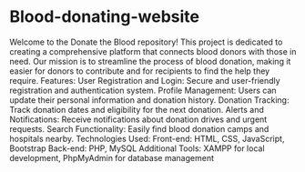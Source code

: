 # Blood-donating-website
Welcome to the Donate the Blood repository! This project is dedicated to creating a comprehensive platform that connects blood donors with those in need. Our mission is to streamline the process of blood donation, making it easier for donors to contribute and for recipients to find the help they require.
Features:
User Registration and Login: Secure and user-friendly registration and authentication system.
Profile Management: Users can update their personal information and donation history.
Donation Tracking: Track donation dates and eligibility for the next donation.
Alerts and Notifications: Receive notifications about donation drives and urgent requests.
Search Functionality: Easily find blood donation camps and hospitals nearby.
Technologies Used:
Front-end: HTML, CSS, JavaScript, Bootstrap
Back-end: PHP, MySQL
Additional Tools: XAMPP for local development, PhpMyAdmin for database management

